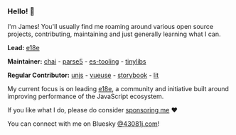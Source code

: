 ### Hello! :wave:

I'm James! You'll usually find me roaming around various open source projects,
contributing, maintaining and just generally learning what I can.

**Lead:**
[e18e](https://e18e.dev)

**Maintainer:**
[chai](https://github.com/chaijs/chai) - [parse5](https://github.com/inikulin/parse5) - [es-tooling](https://github.com/es-tooling) - [tinylibs](https://github.com/tinylibs)

**Regular Contributor:**
[unjs](https://github.com/unjs) - [vueuse](https://github.com/vueuse/vueuse) - [storybook](https://github.com/storybookjs/storybook) - [lit](https://github.com/lit/lit)

My current focus is on leading [e18e](https://e18e.dev), a community and initiative built around improving performance of the JavaScript ecosystem.

If you like what I do, please do consider [sponsoring me](https://github.com/sponsors/43081j) :heart:

You can connect with me on Bluesky [@43081j.com](https://bsky.app/profile/43081j.com)!
